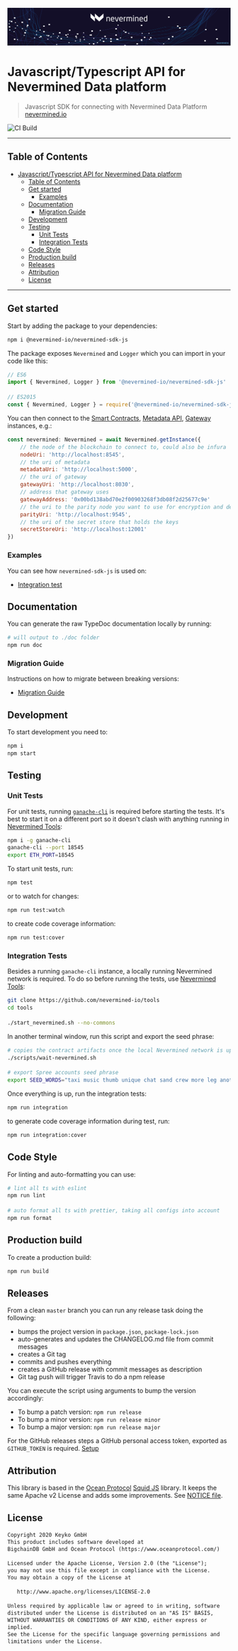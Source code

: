 [![banner](https://raw.githubusercontent.com/nevermined-io/assets/main/images/logo/banner_logo.png)](https://nevermined.io)


# Javascript/Typescript API for Nevermined Data platform

> Javascript SDK for connecting with Nevermined Data Platform
> [nevermined.io](https://nevermined.io)

![CI Build](https://github.com/nevermined-io/sdk-js/workflows/Build/badge.svg)

---

## Table of Contents


   * [Javascript/Typescript API for Nevermined Data platform](#javascripttypescript-api-for-nevermined-data-platform)
      * [Table of Contents](#table-of-contents)
      * [Get started](#get-started)
         * [Examples](#examples)
      * [Documentation](#documentation)
         * [Migration Guide](#migration-guide)
      * [Development](#development)
      * [Testing](#testing)
         * [Unit Tests](#unit-tests)
         * [Integration Tests](#integration-tests)
      * [Code Style](#code-style)
      * [Production build](#production-build)
      * [Releases](#releases)
      * [Attribution](#attribution)
      * [License](#license)


---

## Get started

Start by adding the package to your dependencies:

```bash
npm i @nevermined-io/nevermined-sdk-js
```

The package exposes `Nevermined` and `Logger` which you can import in your code like this:

```js
// ES6
import { Nevermined, Logger } from '@nevermined-io/nevermined-sdk-js'

// ES2015
const { Nevermined, Logger } = require('@nevermined-io/nevermined-sdk-js')
```

You can then connect to the [Smart Contracts](https://github.com/nevermined-io/contracts), [Metadata API](https://github.com/nevermined-io/metadata), [Gateway](https://github.com/nevermined-io/gateway) instances, e.g.:

```js
const nevermined: Nevermined = await Nevermined.getInstance({
    // the node of the blockchain to connect to, could also be infura
    nodeUri: 'http://localhost:8545',
    // the uri of metadata
    metadataUri: 'http://localhost:5000',
    // the uri of gateway
    gatewayUri: 'http://localhost:8030',
    // address that gateway uses
    gatewayAddress: '0x00bd138abd70e2f00903268f3db08f2d25677c9e'
    // the uri to the parity node you want to use for encryption and decryption
    parityUri: 'http://localhost:9545',
    // the uri of the secret store that holds the keys
    secretStoreUri: 'http://localhost:12001'
})
```

### Examples

You can see how `nevermined-sdk-js` is used on:

- [Integration test](/src/integration/nevermined/)

## Documentation

You can generate the raw TypeDoc documentation locally by running:

```bash
# will output to ./doc folder
npm run doc
```

### Migration Guide

Instructions on how to migrate between breaking versions:

- [Migration Guide](MIGRATION.md)

## Development

To start development you need to:

```bash
npm i
npm start
```

## Testing

### Unit Tests

For unit tests, running [`ganache-cli`](https://github.com/trufflesuite/ganache-cli) is required before starting the tests. It's best to start it on a different port so it doesn't clash with anything running in [Nevermined Tools](https://github.com/nevermined-io/tools):

```bash
npm i -g ganache-cli
ganache-cli --port 18545
export ETH_PORT=18545
```

To start unit tests, run:

```bash
npm test
```

or to watch for changes:

```bash
npm run test:watch
```

to create code coverage information:

```bash
npm run test:cover
```

### Integration Tests

Besides a running `ganache-cli` instance, a locally running Nevermined network is required.
To do so before running the tests, use [Nevermined Tools](https://github.com/nevermined-io/tools):

```bash
git clone https://github.com/nevermined-io/tools
cd tools

./start_nevermined.sh --no-commons
```

In another terminal window, run this script and export the seed phrase:

```bash
# copies the contract artifacts once the local Nevermined network is up and running
./scripts/wait-nevermined.sh

# export Spree accounts seed phrase
export SEED_WORDS="taxi music thumb unique chat sand crew more leg another off lamp"
```

Once everything is up, run the integration tests:

```bash
npm run integration
```

to generate code coverage information during test, run:

```bash
npm run integration:cover
```

## Code Style

For linting and auto-formatting you can use:

```bash
# lint all ts with eslint
npm run lint

# auto format all ts with prettier, taking all configs into account
npm run format
```

## Production build

To create a production build:

```bash
npm run build
```

## Releases

From a clean `master` branch you can run any release task doing the following:

- bumps the project version in `package.json`, `package-lock.json`
- auto-generates and updates the CHANGELOG.md file from commit messages
- creates a Git tag
- commits and pushes everything
- creates a GitHub release with commit messages as description
- Git tag push will trigger Travis to do a npm release

You can execute the script using arguments to bump the version accordingly:

- To bump a patch version: `npm run release`
- To bump a minor version: `npm run release minor`
- To bump a major version: `npm run release major`

For the GitHub releases steps a GitHub personal access token, exported as `GITHUB_TOKEN` is required. [Setup](https://github.com/release-it/release-it#github-releases)


## Attribution

This library is based in the [Ocean Protocol](https://oceanprotocol.com) [Squid JS](https://github.com/oceanprotocol/squid-js) library.
It keeps the same Apache v2 License and adds some improvements. See [NOTICE file](NOTICE).

## License

```
Copyright 2020 Keyko GmbH
This product includes software developed at
BigchainDB GmbH and Ocean Protocol (https://www.oceanprotocol.com/)

Licensed under the Apache License, Version 2.0 (the "License");
you may not use this file except in compliance with the License.
You may obtain a copy of the License at

   http://www.apache.org/licenses/LICENSE-2.0

Unless required by applicable law or agreed to in writing, software
distributed under the License is distributed on an "AS IS" BASIS,
WITHOUT WARRANTIES OR CONDITIONS OF ANY KIND, either express or implied.
See the License for the specific language governing permissions and
limitations under the License.
```
